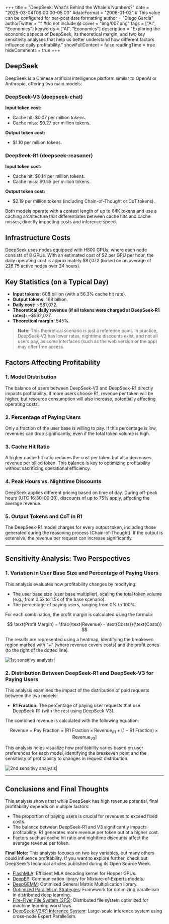 +++
title = "DeepSeek: What's Behind the Whale's Numbers?"
date = "2025-03-04T09:00:00-05:00"
#dateFormat = "2006-01-02" # This value can be configured for per-post date formatting
author = "Diego Garcia"
authorTwitter = "" #do not include @
cover = "img/007.png"
tags = ["AI", "Economics"]
keywords = ["AI", "Economics"]
description = "Exploring the economic aspects of DeepSeek, its theoretical margin, and two key sensitivity analyses that help us better understand how different factors influence daily profitability."
showFullContent = false
readingTime = true
hideComments = true
+++

## DeepSeek
DeepSeek is a Chinese artificial intelligence platform similar to OpenAI or Anthropic, offering two main models:

### **DeepSeek-V3 (deepseek-chat)**  
**Input token cost:**  
- Cache hit: $0.07 per million tokens.  
- Cache miss: $0.27 per million tokens.  

**Output token cost:**  
- $1.10 per million tokens.  

### **DeepSeek-R1 (deepseek-reasoner)**  
**Input token cost:**  
- Cache hit: $0.14 per million tokens.  
- Cache miss: $0.55 per million tokens.  

**Output token cost:**  
- $2.19 per million tokens (including Chain-of-Thought or CoT tokens).  

Both models operate with a context length of up to 64K tokens and use a caching architecture that differentiates between cache hits and cache misses, directly impacting costs and inference speed.

## Infrastructure Costs  
DeepSeek uses nodes equipped with H800 GPUs, where each node consists of 8 GPUs. With an estimated cost of $2 per GPU per hour, the daily operating cost is approximately $87,072 (based on an average of 226.75 active nodes over 24 hours).

## Key Statistics (on a Typical Day)  
- **Input tokens:** 608 billion (with a 56.3% cache hit rate).  
- **Output tokens:** 168 billion.  
- **Daily cost:** ~$87,072.  
- **Theoretical daily revenue (if all tokens were charged at DeepSeek-R1 rates):** ~$562,027.  
- **Theoretical margin:** 545%.  

> **Note:** This theoretical scenario is just a reference point. In practice, DeepSeek-V3 has lower rates, nighttime discounts exist, and not all users pay, as some interfaces (such as the web version or the app) may offer free access.

## Factors Affecting Profitability  
### **1. Model Distribution**  
The balance of users between DeepSeek-V3 and DeepSeek-R1 directly impacts profitability. If more users choose R1, revenue per token will be higher, but resource consumption will also increase, potentially affecting operating costs.
### **2. Percentage of Paying Users**  
Only a fraction of the user base is willing to pay. If this percentage is low, revenues can drop significantly, even if the total token volume is high.
### **3. Cache Hit Ratio**  
A higher cache hit ratio reduces the cost per token but also decreases revenue per billed token. This balance is key to optimizing profitability without sacrificing operational efficiency.
### **4. Peak Hours vs. Nighttime Discounts**  
DeepSeek applies different pricing based on time of day. During off-peak hours (UTC 16:30–00:30), discounts of up to 75% apply, affecting the average revenue.
### **5. Output Tokens and CoT in R1**  
The DeepSeek-R1 model charges for every output token, including those generated during the reasoning process (Chain-of-Thought). If the output is extensive, the revenue per request can increase significantly.

---

## Sensitivity Analysis: Two Perspectives  
### **1. Variation in User Base Size and Percentage of Paying Users**  
This analysis evaluates how profitability changes by modifying:  

- The user base size (user base multiplier), scaling the total token volume (e.g., from 0.5x to 1.5x of the base scenario).  
- The percentage of paying users, ranging from 0% to 100%.  

For each combination, the profit margin is calculated using the formula:  

$$
\text{Profit Margin} = \frac{\text{Revenue} - \text{Costs}}{\text{Costs}}
$$

The results are represented using a heatmap, identifying the breakeven region marked with “+” (where revenue covers costs) and the profit zones (to the right of the dotted line).

![1st sensitivy analysis|](https://dgarciarieckhof.github.io/blog/img/007_1.png)

### **2. Distribution Between DeepSeek-R1 and DeepSeek-V3 for Paying Users**  
This analysis examines the impact of the distribution of paid requests between the two models:
- **R1 Fraction:** The percentage of paying user requests that use DeepSeek-R1 (with the rest using DeepSeek-V3).  

The combined revenue is calculated with the following equation:

$$
\text{Revenue} = \text{Pay Fraction} \times \left[ \text{R1 Fraction} \times \text{Revenue}_{R1} + \left(1 - \text{R1 Fraction}\right) \times \text{Revenue}_{V3} \right]
$$

This analysis helps visualize how profitability varies based on user preferences for each model, identifying the breakeven point and the sensitivity of profitability to changes in request distribution.

![2nd sensitivy analysis|](https://dgarciarieckhof.github.io/blog/img/007_2.png)

---

## Conclusions and Final Thoughts  
This analysis shows that while DeepSeek has high revenue potential, final profitability depends on multiple factors:

- The proportion of paying users is crucial for revenues to exceed fixed costs.  
- The balance between DeepSeek-R1 and V3 significantly impacts profitability: R1 generates more revenue per token but at a higher cost.  
- Factors such as cache hit ratio and nighttime discounts affect the average revenue per token.  

**Final Note:** This analysis focuses on two key variables, but many others could influence profitability. If you want to explore further, check out DeepSeek’s technical articles published during its Open Source Week.

- [FlashMLA](https://github.com/deepseek-ai/FlashMLA): Efficient MLA decoding kernel for Hopper GPUs.
- [DeepEP](https://github.com/deepseek-ai/DeepEP): Communication library for Mixture-of-Experts models.
- [DeepGEMM](https://github.com/deepseek-ai/DeepGEMM): Optimized General Matrix Multiplication library.
- [Optimized Parallelism Strategies](https://github.com/deepseek-ai/DualPipe): Framework for optimizing parallelism in distributed deep learning.
- [Fire-Flyer File System (3FS)](https://github.com/deepseek-ai/3FS): Distributed file system optimized for machine learning workflows.
- [DeepSeek-V3/R1 Inference System](https://github.com/deepseek-ai/profile-data): Large-scale inference system using cross-node Expert Parallelism.